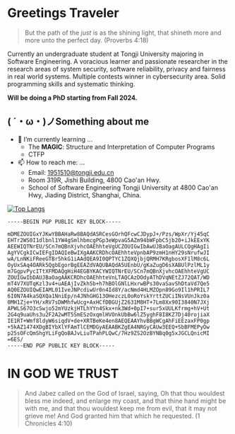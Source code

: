 # Greetings Traveler

> But the path of the *just* is as the shining light, that shineth more and more unto the perfect day.
> (Proverbs 4:18)

Currently an undergraduate student at Tongji University majoring in Software Engineering. A voracious learner and passionate researcher in the research areas of system security, software reliability, privacy and fairness in real world systems. Multiple contests winner in cybersecurity area. Solid programming skills and systematic thinking. 

**Will be doing a PhD starting from Fall 2024.**


## ( ´・ω・)ノSomething about me

- 🌱 I’m currently learning ...
  - The **MAGIC**: Structure and Interpretation of Computer Programs
  - CTFP
- 📫 How to reach me: ...
  - Email: 1951510@tongji.edu.cn
  - Room 319R, Jishi Building, 4800 Cao'an Hwy.
  - School of Software Engineering Tongji University at 4800 Cao'an Hwy, Jiading District, Shanghai, China.


[![Top Langs](https://github-readme-stats.vercel.app/api/top-langs/?username=jwyjohn&langs_count=10&layout=compact)](https://github.com/jwyjohn/)

```
-----BEGIN PGP PUBLIC KEY BLOCK-----

mDMEZOUIGxYJKwYBBAHaRw8BAQdASRCesGOrhQFcwCJDypJ+/Pzs/WpXr/Yj45qC
EHTr2WS0I1dlbnl1YW4gSmlhbmcgPGp3eWpvaG5AZm94bWFpbC5jb20+iJkEExYK
AEEWIQTNrEU/SCn7mQBnXjvhcOAEhhteVgUCZOUIGwIbAwUJBaOagAULCQgHAgIi
AgYVCgkICwIEFgIDAQIeBwIXgAAKCRDhcOAEhhteVpnbAP9zmH1nHY29sNrufwJI
wA/LnNKiFReeGTBr5hkG1iAAdQEA9I0QPTYC1ZQXQjbjQRMH7KRgbosXF1lM8c6L
OyUxSAq4OARk5QgbEgorBgEEAZdVAQUBAQdA5UEnbU/gKaZugD6sXABUlPzlML1y
m7GgpvPycITtXFMDAQgHiH4EGBYKACYWIQTNrEU/SCn7mQBnXjvhcOAEhhteVgUC
ZOUIGwIbDAUJBaOagAAKCRDhcOAEhhteVnLTAQCAzDOdyAThDVqNEtZJ72QAT/WD
mT4V7XUTqKzl3v4+uAEAjIvZkh5b+h7hBOlGNlLHxrwBPs30vaSavShDtaVd7Qe5
AQ0EZOUIQwEIAML01IveJNPcdiwUr0n4Id8Y/acNmd4HLMZOpn89Go9Il1hPRIL7
6I0N7A4kaSQXQa1NniEp/n4JNhGHG13OHezczL0oRoYskYrttZUCiINsVUnJkz0a
0MH1Zje+YH/xRV7sDWMhfwUcg+AxHCfDBGUjZ2631M8HT+7Lm8Xx90I3840N7JXj
APWLS67O3cSwjo52mYUzkjHTLhYYn4Skx+nk3Wd+0pI7+sur5xUULKfrmg+hV+Ut
2G4q9uaUhs3u2F2A2wMT5SmESzOxqmlHVOnkUbBw6lZ5yghF8I8KZ7Dj40rojiaX
IE1RT+Wmf8ldyW6siqdV+de+XRTBeKe4en8AEQEAAYhvBBgWCgAhFiEEzaxFP0gp
+5kAZ1474XDgBIYbXlYFAmTlCEMDGyAEAABKZgEA4NRGyCAUw3EEQ+SbBFMEPyOw
p25sOFcQmShgYLiFgQoBAJvLiuTPahPLQwC/7Hz9ZS2OzBYNBq0g5xJGCLQnicMI
=6ES/
-----END PGP PUBLIC KEY BLOCK-----
```

# IN GOD WE TRUST

> And Jabez called on the God of Israel, saying, Oh that thou wouldest bless me indeed, and enlarge my coast, and that thine hand might be with me, and that thou wouldest keep me from evil, that it may not grieve me! And God granted him that which he requested.
> (1 Chronicles 4:10)
